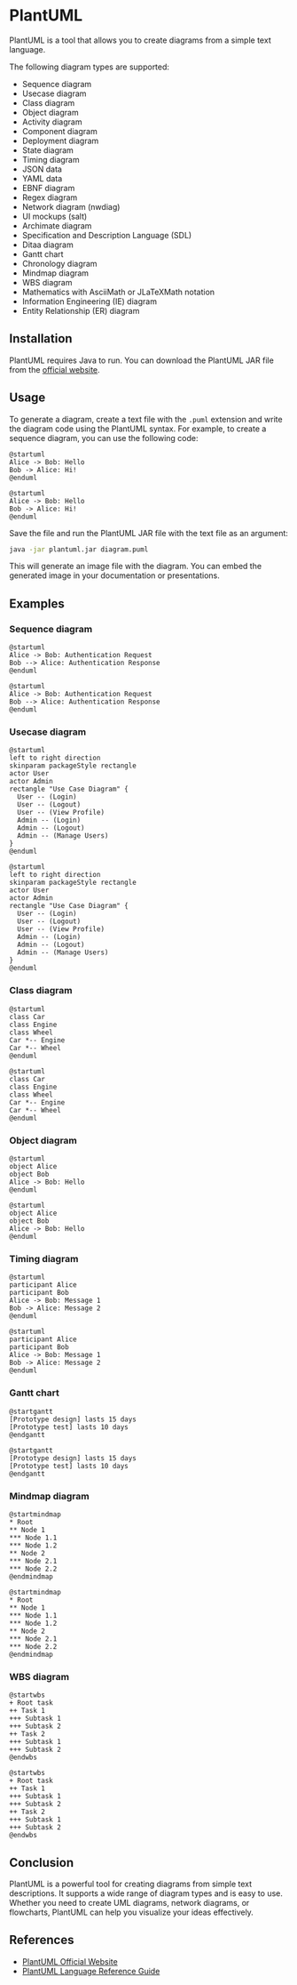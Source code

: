 # PlantUML

PlantUML is a tool that allows you to create diagrams from a simple text language.

The following diagram types are supported:

- Sequence diagram
- Usecase diagram
- Class diagram
- Object diagram
- Activity diagram
- Component diagram
- Deployment diagram
- State diagram
- Timing diagram
- JSON data
- YAML data
- EBNF diagram
- Regex diagram
- Network diagram (nwdiag)
- UI mockups (salt)
- Archimate diagram
- Specification and Description Language (SDL)
- Ditaa diagram
- Gantt chart
- Chronology diagram
- Mindmap diagram
- WBS diagram
- Mathematics with AsciiMath or JLaTeXMath notation
- Information Engineering (IE) diagram
- Entity Relationship (ER) diagram

## Installation

PlantUML requires Java to run. You can download the PlantUML JAR file from the [official website](https://plantuml.com/download).

## Usage

To generate a diagram, create a text file with the `.puml` extension and write the diagram code using the PlantUML syntax. For example, to create a sequence diagram, you can use the following code:

```
@startuml
Alice -> Bob: Hello
Bob -> Alice: Hi!
@enduml
```

```plantuml
@startuml
Alice -> Bob: Hello
Bob -> Alice: Hi!
@enduml
```

Save the file and run the PlantUML JAR file with the text file as an argument:

```bash
java -jar plantuml.jar diagram.puml
```

This will generate an image file with the diagram. You can embed the generated image in your documentation or presentations.

## Examples

### Sequence diagram

```
@startuml
Alice -> Bob: Authentication Request
Bob --> Alice: Authentication Response
@enduml
```

```plantuml
@startuml
Alice -> Bob: Authentication Request
Bob --> Alice: Authentication Response
@enduml
```

### Usecase diagram

```
@startuml
left to right direction
skinparam packageStyle rectangle
actor User
actor Admin
rectangle "Use Case Diagram" {
  User -- (Login)
  User -- (Logout)
  User -- (View Profile)
  Admin -- (Login)
  Admin -- (Logout)
  Admin -- (Manage Users)
}
@enduml
```

```plantuml
@startuml
left to right direction
skinparam packageStyle rectangle
actor User
actor Admin
rectangle "Use Case Diagram" {
  User -- (Login)
  User -- (Logout)
  User -- (View Profile)
  Admin -- (Login)
  Admin -- (Logout)
  Admin -- (Manage Users)
}
@enduml
```

### Class diagram

```
@startuml
class Car
class Engine
class Wheel
Car *-- Engine
Car *-- Wheel
@enduml
```

```plantuml
@startuml
class Car
class Engine
class Wheel
Car *-- Engine
Car *-- Wheel
@enduml
```

### Object diagram

```
@startuml
object Alice
object Bob
Alice -> Bob: Hello
@enduml
```

```plantuml
@startuml
object Alice
object Bob
Alice -> Bob: Hello
@enduml
```

### Timing diagram

```
@startuml
participant Alice
participant Bob
Alice -> Bob: Message 1
Bob -> Alice: Message 2
@enduml
```

```plantuml
@startuml
participant Alice
participant Bob
Alice -> Bob: Message 1
Bob -> Alice: Message 2
@enduml
```

### Gantt chart

```
@startgantt
[Prototype design] lasts 15 days
[Prototype test] lasts 10 days
@endgantt
```

```plantuml
@startgantt
[Prototype design] lasts 15 days
[Prototype test] lasts 10 days
@endgantt
```

### Mindmap diagram

```
@startmindmap
* Root
** Node 1
*** Node 1.1
*** Node 1.2
** Node 2
*** Node 2.1
*** Node 2.2
@endmindmap
```

```plantuml
@startmindmap
* Root
** Node 1
*** Node 1.1
*** Node 1.2
** Node 2
*** Node 2.1
*** Node 2.2
@endmindmap
```

### WBS diagram

```
@startwbs
+ Root task
++ Task 1
+++ Subtask 1
+++ Subtask 2
++ Task 2
+++ Subtask 1
+++ Subtask 2
@endwbs
```

```plantuml
@startwbs
+ Root task
++ Task 1
+++ Subtask 1
+++ Subtask 2
++ Task 2
+++ Subtask 1
+++ Subtask 2
@endwbs
```

## Conclusion

PlantUML is a powerful tool for creating diagrams from simple text descriptions. It supports a wide range of diagram types and is easy to use. Whether you need to create UML diagrams, network diagrams, or flowcharts, PlantUML can help you visualize your ideas effectively.

## References

- [PlantUML Official Website](https://plantuml.com/)
- [PlantUML Language Reference Guide](https://plantuml.com/guide)
